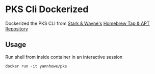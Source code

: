 # PKS Cli Dockerized
Dockerized the PKS CLI from [Stark & Wayne's](https://starkandwayne.com/) [Homebrew Tap & APT Repository](https://github.com/starkandwayne/homebrew-cf)

## Usage
Run shell from inside container in an interactive session
```
docker run -it yannhowe/pks
```